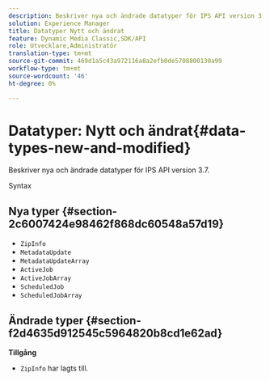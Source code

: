 ```yaml
---
description: Beskriver nya och ändrade datatyper för IPS API version 3.7.
solution: Experience Manager
title: Datatyper Nytt och ändrat
feature: Dynamic Media Classic,SDK/API
role: Utvecklare,Administratör
translation-type: tm+mt
source-git-commit: 469d1a5c43a972116a8a2efb0de5708800130a99
workflow-type: tm+mt
source-wordcount: '46'
ht-degree: 0%

---
```



# Datatyper: Nytt och ändrat{#data-types-new-and-modified}

Beskriver nya och ändrade datatyper för IPS API version 3.7.

Syntax

## Nya typer {#section-2c6007424e98462f868dc60548a57d19}

* `ZipInfo`
* `MetadataUpdate`
* `MetadataUpdateArray`
* `ActiveJob`
* `ActiveJobArray`
* `ScheduledJob`
* `ScheduledJobArray`

## Ändrade typer {#section-f2d4635d912545c5964820b8cd1e62ad}

**Tillgång**

* `ZipInfo` har lagts till.

